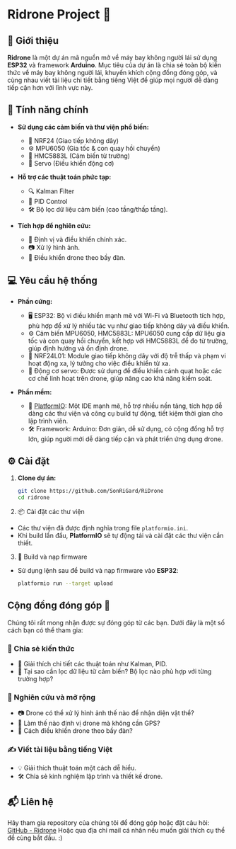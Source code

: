 # Ridrone Project 🚁  

## 🚀 Giới thiệu  
**Ridrone** là một dự án mã nguồn mở về máy bay không người lái sử dụng **ESP32** và framework **Arduino**. Mục tiêu của dự án là chia sẻ toàn bộ kiến thức về máy bay không người lái, khuyến khích cộng đồng đóng góp, và cùng nhau viết tài liệu chi tiết bằng tiếng Việt để giúp mọi người dễ dàng tiếp cận hơn với lĩnh vực này.

## 🌟 Tính năng chính  
- **Sử dụng các cảm biến và thư viện phổ biến:**  
  - 📡 NRF24 (Giao tiếp không dây)  
  - ⚙️ MPU6050 (Gia tốc & con quay hồi chuyển)  
  - 🧭 HMC5883L (Cảm biến từ trường)  
  - 🔧 Servo (Điều khiển động cơ)  

- **Hỗ trợ các thuật toán phức tạp:**  
  - 🔍 Kalman Filter  
  - 🎯 PID Control  
  - 🛠️ Bộ lọc dữ liệu cảm biến (cao tầng/thấp tầng).  

- **Tích hợp để nghiên cứu:**  
  - 📍 Định vị và điều khiển chính xác.  
  - 📷 Xử lý hình ảnh.  
  - 🐝 Điều khiển drone theo bầy đàn.

## 💻 Yêu cầu hệ thống  

- **Phần cứng:**  
  - 🖥️ ESP32: Bộ vi điều khiển mạnh mẽ với Wi-Fi và Bluetooth tích hợp, phù hợp để xử lý nhiều tác vụ như giao tiếp không dây và điều khiển.  
  - ⚙️ Cảm biến MPU6050, HMC5883L: MPU6050 cung cấp dữ liệu gia tốc và con quay hồi chuyển, kết hợp với HMC5883L để đo từ trường, giúp định hướng và ổn định drone.  
  - 📡 NRF24L01: Module giao tiếp không dây với độ trễ thấp và phạm vi hoạt động xa, lý tưởng cho việc điều khiển từ xa.  
  - 🔧 Động cơ servo: Được sử dụng để điều khiển cánh quạt hoặc các cơ chế linh hoạt trên drone, giúp nâng cao khả năng kiểm soát.  

- **Phần mềm:**  
  - 🔗 [PlatformIO](https://platformio.org/): Một IDE mạnh mẽ, hỗ trợ nhiều nền tảng, tích hợp dễ dàng các thư viện và công cụ build tự động, tiết kiệm thời gian cho lập trình viên.  
  - 🛠️ Framework: Arduino: Đơn giản, dễ sử dụng, có cộng đồng hỗ trợ lớn, giúp người mới dễ dàng tiếp cận và phát triển ứng dụng drone.   

## ⚙️ Cài đặt  
1. **Clone dự án:**  
   ```bash
   git clone https://github.com/SonRiGard/RiDrone
   cd ridrone
   ```
2. 📦 Cài đặt các thư viện  
- Các thư viện đã được định nghĩa trong file `platformio.ini`.  
- Khi build lần đầu, **PlatformIO** sẽ tự động tải và cài đặt các thư viện cần thiết.  

3. 🔧 Build và nạp firmware  
- Sử dụng lệnh sau để build và nạp firmware vào **ESP32**:  
  ```bash
  platformio run --target upload
  ```
## Cộng đồng đóng góp 🌟  
Chúng tôi rất mong nhận được sự đóng góp từ các bạn. Dưới đây là một số cách bạn có thể tham gia:  

### 📘 Chia sẻ kiến thức  
- 🧠 Giải thích chi tiết các thuật toán như Kalman, PID.  
- 🎯 Tại sao cần lọc dữ liệu từ cảm biến? Bộ lọc nào phù hợp với từng trường hợp?  

### 🔬 Nghiên cứu và mở rộng  
- 📷 Drone có thể xử lý hình ảnh thế nào để nhận diện vật thể?  
- 📡 Làm thế nào định vị drone mà không cần GPS?  
- 🐝 Cách điều khiển drone theo bầy đàn?  

### ✍️ Viết tài liệu bằng tiếng Việt  
- 💡 Giải thích thuật toán một cách dễ hiểu.  
- 🛠️ Chia sẻ kinh nghiệm lập trình và thiết kế drone.  

## 📬 Liên hệ  
Hãy tham gia repository của chúng tôi để đóng góp hoặc đặt câu hỏi:  
[GitHub - Ridrone](https://github.com/SonRiGard/RiDrone)
Hoặc qua địa chỉ mail cá nhân nếu muốn giải thích cụ thể để cùng bắt đầu. :)